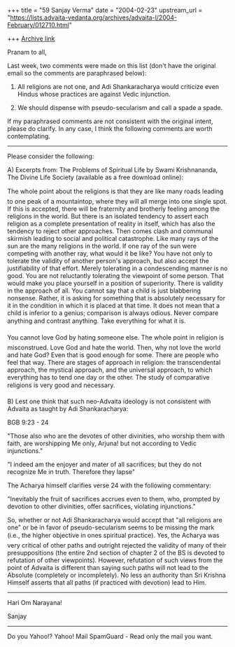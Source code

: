 +++
title = "59 Sanjay Verma"
date = "2004-02-23"
upstream_url = "https://lists.advaita-vedanta.org/archives/advaita-l/2004-February/012710.html"

+++
[Archive link](https://lists.advaita-vedanta.org/archives/advaita-l/2004-February/012710.html)


Pranam to all,

Last week, two comments were made on this list (don't have the original email so the comments are paraphrased below):

1) All religions are not one, and Adi Shankaracharya would criticize even Hindus whose practices are against Vedic injunction.

2) We should dispense with pseudo-secularism and call a spade a spade.

If my paraphrased comments are not consistent with the original intent, please do clarify. In any case, I think the following comments are worth contemplating.

***************************************

Please consider the following:



A) Excerpts from: The Problems of Spiritual Life by Swami Krishnananda, The Divine Life Society (available as a free download online):



The whole point about the religions is that they are like many roads leading to one peak of a mountaintop, where they will all merge into one single spot. If this is accepted, there will be fraternity and brotherly feeling among the religions in the world. But there is an isolated tendency to assert each religion as a complete presentation of reality in itself, which has also the tendency to reject other approaches. Then comes clash and communal skirmish leading to social and political catastrophe. Like many rays of the sun are the many religions in the world. If one ray of the sun were competing with another ray, what would it be like? You have not only to tolerate the validity of another person's approach, but also accept the justifiability of that effort. Merely tolerating in a condescending manner is no good. You are not reluctantly tolerating the viewpoint of some person. That would make you place yourself in a position of superiority. There is validity in the approach 
 of all.
 You cannot say that a child is just blabbering nonsense. Rather, it is asking for something that is absolutely necessary for it in the condition in which it is placed at that time. It does not mean that a child is inferior to a genius; comparison is always odious. Never compare anything and contrast anything. Take everything for what it is.



You cannot love God by hating someone else. The whole point in religion is misconstrued. Love God and hate the world. Then, why not love the world and hate God? Even that is good enough for some. There are people who feel that way. There are stages of approach in religion: the transcendental approach, the mystical approach, and the universal approach, to which everything has to tend one day or the other. The study of comparative religions is very good and necessary.



B) Lest one think that such neo-Advaita ideology is not consistent with Advaita as taught by Adi Shankaracharya:



BGB 9:23 - 24 



"Those also who are the devotes of other divinities, who worship them with faith, are worshipping Me only, Arjuna! but not according to Vedic injunctions."



"I indeed am the enjoyer and mater of all sacrifices; but they do not recognize Me in truth. Therefore they lapse"



The Acharya himself clarifies verse 24 with the following commentary:



"Inevitably the fruit of sacrifices accrues even to them, who, prompted by devotion to other divinities, offer sacrifices, violating injunctions."



So, whether or not Adi Shankaracharya would accept that "all religions are one" or be in favor of pseudo-secularism seems to be missing the mark (i.e., the higher objective in ones spiritual practice). Yes, the Acharya was very critical of other paths and outright rejected the validity of many of their presuppositions (the entire 2nd section of chapter 2 of the BS is devoted to refutation of other viewpoints). However, refutation of such views from the point of Advaita is different than saying such paths will not lead to the Absolute (completely or incompletely). No less an authority than Sri Krishna Himself asserts that all paths (if practiced with devotion) lead to Him.



****************************************



Hari Om Narayana!



Sanjay




---------------------------------
Do you Yahoo!?
Yahoo! Mail SpamGuard - Read only the mail you want.


